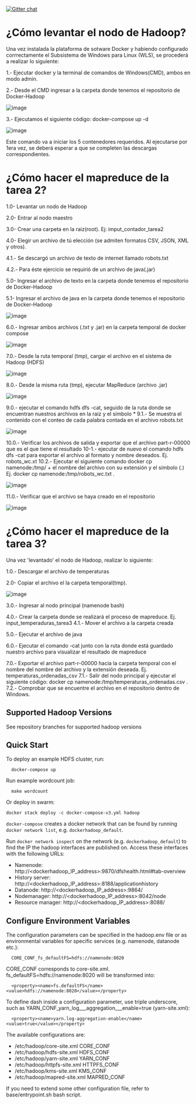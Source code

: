 [![Gitter chat](https://badges.gitter.im/gitterHQ/gitter.png)](https://gitter.im/big-data-europe/Lobby)

# ¿Cómo levantar el nodo de Hadoop?

Una vez instalada la plataforma de sotware Docker y habiendo configurado corrrectamente el Subsistema de Windows para Linux (WLS), se procederá a realizar lo siguiente:

1.- Ejecutar docker y la terminal de comandos de Windows(CMD), ambos en modo admin.

2.- Desde el CMD ingresar a la carpeta donde tenemos el repositorio de Docker-Hadoop

![image](https://github.com/user-attachments/assets/115748a8-552d-4083-ac99-fe49a7965fbf)

3.- Ejecutamos el siguiente código: docker-compose up -d

![image](https://github.com/user-attachments/assets/58c595d0-766b-411d-9dc4-f4be98d52a9e)

Este comando va a iniciar los 5 contenedores requeridos. Al ejecutarse por 1era vez, se deberá esperar a que se completen las descargas correspondientes.

# ¿Cómo hacer el mapreduce de la tarea 2?

1.0- Levantar un nodo de Hadoop

2.0- Entrar al nodo maestro

3.0- Crear una carpeta en la raiz(root). Ej: imput_contador_tarea2

4.0- Elegir un archivo de tú elección (se admiten formatos CSV, JSON, XML y otros).

4.1.- Se descargó un archivo de texto de internet llamado robots.txt

4.2.- Para éste ejercicio se requirió de un archivo de java(.jar)

5.0- Ingresar el archivo de texto en la carpeta donde tenemos el repositorio de Docker-Hadoop

5.1- Ingresar el archivo de java en la carpeta donde tenemos el repositorio de Docker-Hadoop

![image](https://github.com/user-attachments/assets/08bd9e19-d25b-482b-aa8d-83be0dd574ca)

6.0.- Ingresar ambos archivos (.txt y .jar) en la carpeta temporal de docker compose

![image](https://github.com/user-attachments/assets/21253196-d636-49d3-b6e6-c0f5e33bb12d)

7.0.- Desde la ruta temporal (tmp), cargar el archivo en el sistema de Hadoop (HDFS)

![image](https://github.com/user-attachments/assets/44671f7d-12e0-488b-8423-a1081bdf6ebb)

8.0.- Desde la misma ruta (tmp), ejecutar MapReduce (archivo .jar)

![image](https://github.com/user-attachments/assets/03708abf-14e7-4a55-9b62-73f8a0b2b5b9)

9.0.- ejecutar el comando hdfs dfs -cat, seguido de la ruta donde se encuentran nuestros archivos en la raiz y el símbolo *
9.1.- Se muestra el contenido con el conteo de cada palabra contada en el archivo robots.txt

![image](https://github.com/user-attachments/assets/fbc58355-2715-46dd-97fc-a513829ab0ed)

10.0.- Verificar los archivos de salida y exportar que el archivo part-r-00000 que es el que tiene el resultado
10-1.- ejecutar de nuevo el comando hdfs dfs -cat para exportar el archivo al formato y nombre deseados. Ej. robots_wc.xt
10.2.- Ejecutar el siguiente comando docker cp namenode:/tmp/ + el nombre del archivo con su extensión y el símbolo (.)
Ej. docker cp namenode:/tmp/robots_wc.txt .

![image](https://github.com/user-attachments/assets/8e3235ea-9280-43e6-aff6-74feacf8ffed)

11.0.- Verificar que el archivo se haya creado en el repositorio

![image](https://github.com/user-attachments/assets/1f9ff6f2-ee72-4e91-8740-cbf73958e74f)


# ¿Cómo hacer el mapreduce de la tarea 3?

Una vez 'levantado' el nodo de Hadoop, realizar lo siguiente:

1.0.- Descargar el archivo de temperaturas

2.0- Copiar el archivo el la carpeta temporal(tmp).

![image](https://github.com/user-attachments/assets/e82e8ba5-4652-4be5-b5e5-d999fd245d33)

3.0.- Ingresar al nodo principal (namenode bash)

4.0.- Crear la carpeta donde se realizará el proceso de mapreduce. Ej. input_temperaduras_tarea3
4.1.- Mover el archivo a la carpeta creada

5.0.- Ejecutar el archivo de java

6.0.- Ejecutar el comando -cat junto con la ruta donde está guardado nuestro archivo para visualizar el resultado de mapreduce

7.0.- Exportar el archivo part-r-00000 hacia la carpeta temporal con el nombre del nombre del archivo y la extensión deseada. Ej. temperaturas_ordenadas_csv
7.1.- Salir del nodo principal y ejecutar el siguiente código: docker cp namenode:/tmp/temperaturas_ordenadas.csv .
7.2.- Comprobar que se encuentre el archivo en el repositorio dentro de Windows.


## Supported Hadoop Versions
See repository branches for supported hadoop versions

## Quick Start

To deploy an example HDFS cluster, run:
```
  docker-compose up
```

Run example wordcount job:
```
  make wordcount
```

Or deploy in swarm:
```
docker stack deploy -c docker-compose-v3.yml hadoop
```

`docker-compose` creates a docker network that can be found by running `docker network list`, e.g. `dockerhadoop_default`.

Run `docker network inspect` on the network (e.g. `dockerhadoop_default`) to find the IP the hadoop interfaces are published on. Access these interfaces with the following URLs:

* Namenode: http://<dockerhadoop_IP_address>:9870/dfshealth.html#tab-overview
* History server: http://<dockerhadoop_IP_address>:8188/applicationhistory
* Datanode: http://<dockerhadoop_IP_address>:9864/
* Nodemanager: http://<dockerhadoop_IP_address>:8042/node
* Resource manager: http://<dockerhadoop_IP_address>:8088/

## Configure Environment Variables

The configuration parameters can be specified in the hadoop.env file or as environmental variables for specific services (e.g. namenode, datanode etc.):
```
  CORE_CONF_fs_defaultFS=hdfs://namenode:8020
```

CORE_CONF corresponds to core-site.xml. fs_defaultFS=hdfs://namenode:8020 will be transformed into:
```
  <property><name>fs.defaultFS</name><value>hdfs://namenode:8020</value></property>
```
To define dash inside a configuration parameter, use triple underscore, such as YARN_CONF_yarn_log___aggregation___enable=true (yarn-site.xml):
```
  <property><name>yarn.log-aggregation-enable</name><value>true</value></property>
```

The available configurations are:
* /etc/hadoop/core-site.xml CORE_CONF
* /etc/hadoop/hdfs-site.xml HDFS_CONF
* /etc/hadoop/yarn-site.xml YARN_CONF
* /etc/hadoop/httpfs-site.xml HTTPFS_CONF
* /etc/hadoop/kms-site.xml KMS_CONF
* /etc/hadoop/mapred-site.xml  MAPRED_CONF

If you need to extend some other configuration file, refer to base/entrypoint.sh bash script.
